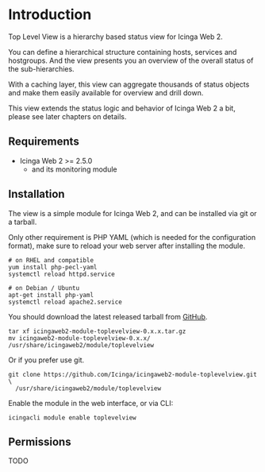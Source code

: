 Introduction
============

Top Level View is a hierarchy based status view for Icinga Web 2.

You can define a hierarchical structure containing hosts, services and hostgroups.
And the view presents you an overview of the overall status of the sub-hierarchies.

With a caching layer, this view can aggregate thousands of status objects and make
them easily available for overview and drill down.

This view extends the status logic and behavior of Icinga Web 2 a bit,
please see later chapters on details.

## Requirements

* Icinga Web 2 >= 2.5.0
  * and its monitoring module

## Installation

The view is a simple module for Icinga Web 2, and can be installed via git or a tarball.

Only other requirement is PHP YAML (which is needed for the configuration format), make
sure to reload your web server after installing the module.

    # on RHEL and compatible
    yum install php-pecl-yaml
    systemctl reload httpd.service

    # on Debian / Ubuntu
    apt-get install php-yaml
    systemctl reload apache2.service

You should download the latest released tarball from [GitHub](https://github.com/Icinga/icingaweb2-module-toplevelview/releases).

    tar xf icingaweb2-module-toplevelview-0.x.x.tar.gz
    mv icingaweb2-module-toplevelview-0.x.x/ /usr/share/icingaweb2/module/toplevelview

Or if you prefer use git.

    git clone https://github.com/Icinga/icingaweb2-module-toplevelview.git \
      /usr/share/icingaweb2/module/toplevelview

Enable the module in the web interface, or via CLI:

    icingacli module enable toplevelview

## Permissions

TODO

